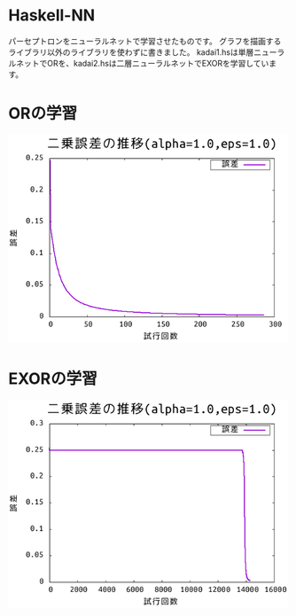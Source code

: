 # Haskell-NN

パーセプトロンをニューラルネットで学習させたものです。
グラフを描画するライブラリ以外のライブラリを使わずに書きました。
kadai1.hsは単層ニューラルネットでORを、kadai2.hsは二層ニューラルネットでEXORを学習しています。

# ORの学習
![](https://raw.githubusercontent.com/hukuda222/Haskell-NN/master/plot1.png)

# EXORの学習
![](https://raw.githubusercontent.com/hukuda222/Haskell-NN/master/plot2.png)
